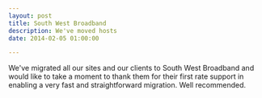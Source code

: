 ```yaml
---
layout: post
title: South West Broadband
description: We've moved hosts
date: 2014-02-05 01:00:00

---
```


We've migrated all our sites and our clients to South West Broadband and would like to take a moment to thank them for their first rate support in enabling a very fast and straightforward migration. Well recommended.

 